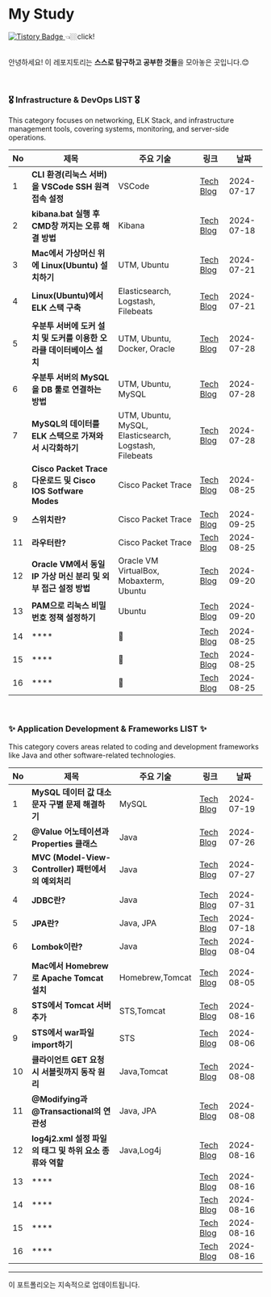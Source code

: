 # My Study
<div align=left>
<a href="https://solsolhane.tistory.com/" target="_blank">
  <img src="http://img.shields.io/badge/tistory-000000?style=flat-square&logo=tistory" alt="Tistory Badge"/>
</a> 
👈🏼click!
</div>

<br>

안녕하세요! 이 레포지토리는 **스스로 탐구하고 공부한 것들**을 모아놓은 곳입니다.😊 <br>

<br>

### 🎖️ Infrastructure & DevOps LIST 🎖️
This category focuses on networking, ELK Stack, and infrastructure management tools, covering systems, monitoring, and server-side operations.

| No |  제목 | 주요 기술 | 링크 | 날짜 |
|----|---------------|-----------|------|------|
| 1  | **CLI 환경(리눅스 서버)을 VSCode SSH 원격 접속 설정** | VSCode | [Tech Blog](https://solsolhane.tistory.com/106) | 2024-07-17 |
| 2  | **kibana.bat 실행 후 CMD창 꺼지는 오류 해결 방법** | Kibana| [Tech Blog](https://solsolhane.tistory.com/107) | 2024-07-18 |
| 3  | **Mac에서 가상머신 위에 Linux(Ubuntu) 설치하기** | UTM, Ubuntu| [Tech Blog](https://solsolhane.tistory.com/109) | 2024-07-21 |
| 4  | **Linux(Ubuntu)에서 ELK 스택 구축** | Elasticsearch, Logstash, Filebeats | [Tech Blog](https://solsolhane.tistory.com/110) | 2024-07-21 |
| 5  | **우분투 서버에 도커 설치 및 도커를 이용한 오라클 데이터베이스 설치** | UTM, Ubuntu, Docker, Oracle| [Tech Blog](https://solsolhane.tistory.com/117) | 2024-07-28 |
| 6  | **우분투 서버의 MySQL을 DB 툴로 연결하는 방법** | UTM, Ubuntu, MySQL| [Tech Blog](https://solsolhane.tistory.com/115) | 2024-07-28 |
| 7  | **MySQL의 데이터를 ELK 스택으로 가져와서 시각화하기** | UTM, Ubuntu, MySQL, Elasticsearch, Logstash, Filebeats| [Tech Blog](https://solsolhane.tistory.com/116) | 2024-07-28 |
| 8  | **Cisco Packet Trace 다운로드 및 Cisco IOS Sotfware Modes** |Cisco Packet Trace| [Tech Blog](https://solsolhane.tistory.com/134) | 2024-08-25 |
| 9  | **스위치란?** |Cisco Packet Trace| [Tech Blog](https://solsolhane.tistory.com/135) | 2024-09-25 |
| 11  | **라우터란?** |Cisco Packet Trace| [Tech Blog](https://solsolhane.tistory.com/137) | 2024-08-25 |
| 12  | **Oracle VM에서 동일 IP 가상 머신 분리 및 외부 접근 설정 방법** | Oracle VM VirtualBox, Mobaxterm, Ubuntu | [Tech Blog](https://solsolhane.tistory.com/142) | 2024-09-20 |
| 13  | **PAM으로 리눅스 비밀번호 정책 설정하기** | Ubuntu | [Tech Blog](https://solsolhane.tistory.com/143) | 2024-09-20 |
| 14  | **** | | [Tech Blog]() | 2024-08-25 |
| 15  | **** | | [Tech Blog]() | 2024-08-25 |
| 16  | **** | | [Tech Blog]() | 2024-08-25 |

<br>

### ✨ Application Development & Frameworks LIST ✨
This category covers areas related to coding and development frameworks like Java and other software-related technologies.

| No |  제목 | 주요 기술 | 링크 | 날짜 |
|----|---------------|-----------|------|------|
| 1  | **MySQL 데이터 값 대소문자 구별 문제 해결하기** | MySQL| [Tech Blog](https://solsolhane.tistory.com/108) | 2024-07-19 |
| 2  | **@Value 어노테이션과 Properties 클래스** |Java| [Tech Blog](https://solsolhane.tistory.com/113) | 2024-07-26 |
| 3  | **MVC (Model-View-Controller) 패턴에서의 예외처리** |Java| [Tech Blog](https://solsolhane.tistory.com/114) | 2024-07-27 |
| 4  | **JDBC란?** | Java| [Tech Blog](https://solsolhane.tistory.com/119) | 2024-07-31 |
| 5  | **JPA란?** | Java, JPA| [Tech Blog](https://solsolhane.tistory.com/120) | 2024-07-18 |
| 6  | **Lombok이란?** |Java| [Tech Blog](https://solsolhane.tistory.com/122) | 2024-08-04 |
| 7  | **Mac에서 Homebrew로 Apache Tomcat 설치** |Homebrew,Tomcat| [Tech Blog](https://solsolhane.tistory.com/124) | 2024-08-05 |
| 8  | **STS에서 Tomcat 서버 추가** |STS,Tomcat| [Tech Blog](https://solsolhane.tistory.com/125) | 2024-08-16 |
| 9  | **STS에서 war파일 import하기** |STS| [Tech Blog](https://solsolhane.tistory.com/126) | 2024-08-06 |
| 10  | **클라이언트 GET 요청 시 서블릿까지 동작 원리** |Java,Tomcat| [Tech Blog](https://solsolhane.tistory.com/127) | 2024-08-08 |
| 11  | **@Modifying과 @Transactional의 연관성** |Java, JPA| [Tech Blog](https://solsolhane.tistory.com/131) | 2024-08-08 |
| 12  | **log4j2.xml 설정 파일의 태그 및 하위 요소 종류와 역할** |Java,Log4j| [Tech Blog](https://solsolhane.tistory.com/132) | 2024-08-16 |
| 13  | **** |  | [Tech Blog]() | 2024-08-16 |
| 14  | **** |  | [Tech Blog]() | 2024-08-16 |
| 15  | **** |  | [Tech Blog]() | 2024-08-16 |
| 16  | **** |  | [Tech Blog]() | 2024-08-16 |

---

이 포트폴리오는 지속적으로 업데이트됩니다.
